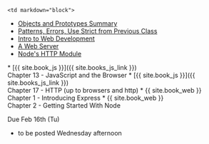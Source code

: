 	<td markdown="block">
* [Objects and Prototypes Summary](slides/07/objects-review.html)
* [Patterns, Errors, Use Strict from Previous Class](slides/06/patterns-errors-strict.html)
* [Intro to Web Development](slides/07/web.html)
* [A Web Server](slides/07/server.html)
* [Node's HTTP Module](slides/07/node-http.html)
</td>
	<td markdown="block">
* [{{ site.book_js }}]({{ site.books_js_link }}) <br> Chapter 13 - JavaScript and the Browser
* [{{ site.book_js }}]({{ site.books_js_link }}) <br> Chapter 17 - HTTP (up to browsers and http)
* {{ site.book_web }} <br> Chapter 1 - Introducing Express
* {{ site.book_web }} <br> Chapter 2 - Getting Started With Node
</td>
	<td markdown="block">

Due Feb 16th (Tu)

* to be posted Wednesday afternoon

<!--
* [](assignments/.html)
-->
</td>
